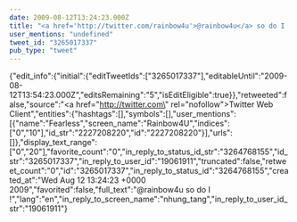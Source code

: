 ```yaml
---
date: 2009-08-12T13:24:23.000Z
title: "<a href='http://twitter.com/rainbow4u'>@rainbow4u</a> so do I !″"
user_mentions: "undefined"
tweet_id: "3265017337"
pub_type: "tweet"
---
```

{"edit_info":{"initial":{"editTweetIds":["3265017337"],"editableUntil":"2009-08-12T13:54:23.000Z","editsRemaining":"5","isEditEligible":true}},"retweeted":false,"source":"<a href=\"http://twitter.com\" rel=\"nofollow\">Twitter Web Client</a>","entities":{"hashtags":[],"symbols":[],"user_mentions":[{"name":"Fearless","screen_name":"Rainbow4U","indices":["0","10"],"id_str":"2227208220","id":"2227208220"}],"urls":[]},"display_text_range":["0","20"],"favorite_count":"0","in_reply_to_status_id_str":"3264768155","id_str":"3265017337","in_reply_to_user_id":"19061911","truncated":false,"retweet_count":"0","id":"3265017337","in_reply_to_status_id":"3264768155","created_at":"Wed Aug 12 13:24:23 +0000 2009","favorited":false,"full_text":"@rainbow4u so do I !","lang":"en","in_reply_to_screen_name":"nhung_tang","in_reply_to_user_id_str":"19061911"}

